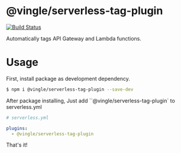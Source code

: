 # @vingle/serverless-tag-plugin

[![Build Status](https://github.com/balmbees/serverless-tag-plugin/workflows/workflow/badge.svg)](https://github.com/balmbees/serverless-tag-plugin/actions)

Automatically tags API Gateway and Lambda functions.


# Usage

First, install package as development dependency.

```bash
$ npm i @vingle/serverless-tag-plugin --save-dev
```

After package installing, Just add ``@vingle/serverless-tag-plugin` to serverless.yml
```yaml
# serverless.yml

plugins:
  - @vingle/serverless-tag-plugin
```

That's it!
